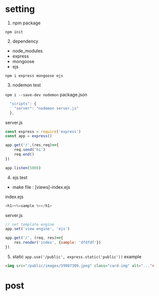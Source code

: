 # setting

1. npm package

```npm init```

2. dependency
- node_modules
- express
- mongoose
- ejs

```npm i express mongoose ejs```

3. nodemon test

```npm i --save-dev nodemon```
package.json
```javascript
  "scripts": {
    "server": "nodemon server.js"
  },
```
server.js
```javascript
const express = require('express')
const app = express()

app.get('/',(res,req)=>{
    req.send('hi')
    req.end()
})

app.listen(5000)
```

4. ejs test
- make file : [views]-index.ejs

index.ejs
```javascript
<h1><%=sample %></h1>
```

server.js
```javascript
// set template engine
app.set('view engine', 'ejs')

app.get('/', (req, res)=>{
    res.render('index', {sample: 'dfdfdf'})
})
```

5. static
```app.use('/public', express.static('public'))```
example
```html
<img src="/public/images/59987309.jpeg" class="card-img" alt="...">
```

# post